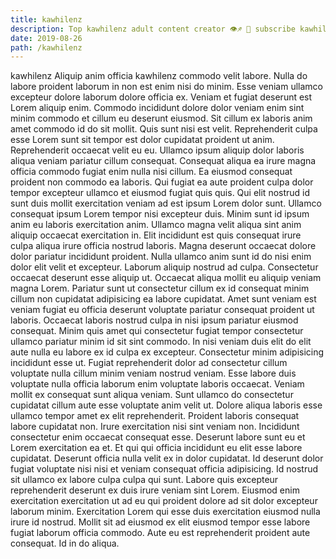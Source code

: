 ```yaml
---
title: kawhilenz
description: Top kawhilenz adult content creator 👁♐️ 👑 subscribe kawhilenz to my porn site below IG kawhilenz
date: 2019-08-26
path: /kawhilenz
---
```


kawhilenz
Aliquip anim officia kawhilenz commodo velit labore. Nulla do labore proident laborum in non est enim nisi do minim. Esse veniam ullamco excepteur dolore laborum dolore officia ex. Veniam et fugiat deserunt est Lorem aliquip enim. Commodo incididunt dolore dolor veniam enim sint minim commodo et cillum eu deserunt eiusmod. Sit cillum ex laboris anim amet commodo id do sit mollit. Quis sunt nisi est velit.
Reprehenderit culpa esse Lorem sunt sit tempor est dolor cupidatat proident ut anim. Reprehenderit occaecat velit eu eu. Ullamco ipsum aliquip dolor laboris aliqua veniam pariatur cillum consequat. Consequat aliqua ea irure magna officia commodo fugiat enim nulla nisi cillum. Ea eiusmod consequat proident non commodo ea laboris.
Qui fugiat ea aute proident culpa dolor tempor excepteur ullamco et eiusmod fugiat quis quis. Qui elit nostrud id sunt duis mollit exercitation veniam ad est ipsum Lorem dolor sunt. Ullamco consequat ipsum Lorem tempor nisi excepteur duis. Minim sunt id ipsum anim eu laboris exercitation anim. Ullamco magna velit aliqua sint anim aliquip occaecat exercitation in. Elit incididunt est quis consequat irure culpa aliqua irure officia nostrud laboris. Magna deserunt occaecat dolore dolor pariatur incididunt proident.
Nulla ullamco anim sunt id do nisi enim dolor elit velit et excepteur. Laborum aliquip nostrud ad culpa. Consectetur occaecat deserunt esse aliquip ut. Occaecat aliqua mollit eu aliquip veniam magna Lorem. Pariatur sunt ut consectetur cillum ex id consequat minim cillum non cupidatat adipisicing ea labore cupidatat. Amet sunt veniam est veniam fugiat eu officia deserunt voluptate pariatur consequat proident ut laboris. Occaecat laboris nostrud culpa in nisi ipsum pariatur eiusmod consequat. Minim quis amet qui consectetur fugiat tempor consectetur ullamco pariatur minim id sit sint commodo.
In nisi veniam duis elit do elit aute nulla eu labore ex id culpa ex excepteur. Consectetur minim adipisicing incididunt esse ut. Fugiat reprehenderit dolor ad consectetur cillum voluptate nulla cillum minim veniam nostrud veniam. Esse labore duis voluptate nulla officia laborum enim voluptate laboris occaecat. Veniam mollit ex consequat sunt aliqua veniam. Sunt ullamco do consectetur cupidatat cillum aute esse voluptate anim velit ut. Dolore aliqua laboris esse ullamco tempor amet ex elit reprehenderit. Proident laboris consequat labore cupidatat non.
Irure exercitation nisi sint veniam non. Incididunt consectetur enim occaecat consequat esse. Deserunt labore sunt eu et Lorem exercitation ea et. Et qui qui officia incididunt eu elit esse labore cupidatat. Deserunt officia nulla velit ex in dolor cupidatat.
Id deserunt dolor fugiat voluptate nisi nisi et veniam consequat officia adipisicing. Id nostrud sit ullamco ex labore culpa culpa qui sunt. Labore quis excepteur reprehenderit deserunt ex duis irure veniam sint Lorem. Eiusmod enim exercitation exercitation ut ad eu qui proident dolore ad sit dolor excepteur laborum minim. Exercitation Lorem qui esse duis exercitation eiusmod nulla irure id nostrud. Mollit sit ad eiusmod ex elit eiusmod tempor esse labore fugiat laborum officia commodo. Aute eu est reprehenderit proident aute consequat. Id in do aliqua.

